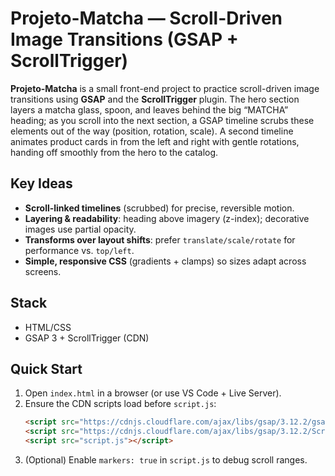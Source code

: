 # Projeto-Matcha — Scroll-Driven Image Transitions (GSAP + ScrollTrigger)

**Projeto-Matcha** is a small front-end project to practice scroll-driven image transitions using **GSAP** and the **ScrollTrigger** plugin. The hero section layers a matcha glass, spoon, and leaves behind the big “MATCHA” heading; as you scroll into the next section, a GSAP timeline scrubs these elements out of the way (position, rotation, scale). A second timeline animates product cards in from the left and right with gentle rotations, handing off smoothly from the hero to the catalog.

## Key Ideas
- **Scroll-linked timelines** (scrubbed) for precise, reversible motion.
- **Layering & readability**: heading above imagery (z-index); decorative images use partial opacity.
- **Transforms over layout shifts**: prefer `translate/scale/rotate` for performance vs. `top/left`.
- **Simple, responsive CSS** (gradients + clamps) so sizes adapt across screens.

## Stack
- HTML/CSS
- GSAP 3 + ScrollTrigger (CDN)

## Quick Start
1. Open `index.html` in a browser (or use VS Code + Live Server).
2. Ensure the CDN scripts load before `script.js`:
   ```html
   <script src="https://cdnjs.cloudflare.com/ajax/libs/gsap/3.12.2/gsap.min.js"></script>
   <script src="https://cdnjs.cloudflare.com/ajax/libs/gsap/3.12.2/ScrollTrigger.min.js"></script>
   <script src="script.js"></script>
   ```
3. (Optional) Enable `markers: true` in `script.js` to debug scroll ranges.


